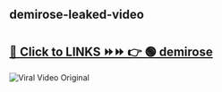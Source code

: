 
 ## demirose-leaked-video 

# <h2><a href="https://clipsfans.com/demirose&ref=git">🔗 Click to LINKS ⏩⏩ 👉 🟢 demirose </a></h2>

<a href="https://clipsfans.com/demirose&ref=git" rel="nofollow" data-target="animated-image.originalLink"><img src="https://i.ibb.co.com/xMMVF88/686577567.gif" alt="Viral Video Original" style="max-width: 100%; display: inline-block;" data-target="animated-image.originalImage"></a>
